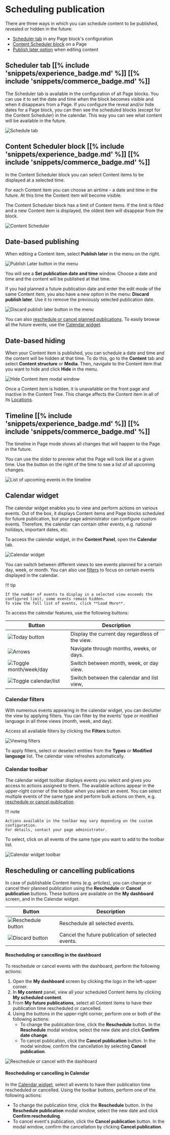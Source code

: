 # Scheduling publication

There are three ways in which you can schedule content to be published, revealed or hidden in the future:

- [Scheduler tab](#scheduler-tab) in any Page block's configuration
- [Content Scheduler block](#content-scheduler-block) on a Page
- [Publish later option](#date-based-publishing) when editing content

## Scheduler tab [[% include 'snippets/experience_badge.md' %]] [[% include 'snippets/commerce_badge.md' %]]

The Scheduler tab is available in the configuration of all Page blocks.
You can use it to set the date and time when the block becomes visible and when it disappears from a Page.
If you configure the reveal and/or hide dates for a Page block, you can then see the scheduled blocks (except for the Content Scheduler) in the calendar.
This way you can see what content will be available in the future.

![Schedule tab](img/schedule_tab.png)

## Content Scheduler block [[% include 'snippets/experience_badge.md' %]] [[% include 'snippets/commerce_badge.md' %]]

In the Content Scheduler block you can select Content items to be displayed at a selected time.

For each Content item you can choose an airtime - a date and time in the future.
At this time the Content item will become visible.

The Content Scheduler block has a limit of Content items.
If the limit is filled and a new Content item is displayed, the oldest item will disappear from the block.

![Content Scheduler](img/content_scheduler.png)

## Date-based publishing

When editing a Content item, select **Publish later** in the menu on the right.

![Publish Later button in the menu](img/publish_later.png "Publish Later button in the menu")

You will see a **Set publication date and time** window. Choose a date and time and the content will be published at that time.

If you had planned a future publication date and enter the edit mode of the same Content item,
you also have a new option in the menu: **Discard publish later**.
Use it to remove the previously selected publication date.

![Discard publish later button in the menu](img/discard_publish_date.png "Discard publish later button in the menu")

You can also [reschedule or cancel planned publications](#rescheduling-or-cancelling-publications).
To easily browse all the future events, use the [Calendar widget](#calendar-widget).

## Date-based hiding

When your Content item is published, you can schedule a date and time and the content will be hidden at that time.
To do this, go to the **Content** tab and select **Content structure** or **Media**. 
Then, navigate to the Content item that you want to hide and click **Hide** in the menu.

![Hide Content item modal window](../site_organization/img/schedule_hiding.png "Hide Content item modal window")

Once a Content item is hidden, it is unavailable on the front page and inactive in the Content Tree.
This change affects the Content item in all of its [Locations](../site_organization/organizing_the_content.md#content-locations).

## Timeline [[% include 'snippets/experience_badge.md' %]] [[% include 'snippets/commerce_badge.md' %]]

The timeline in Page mode shows all changes that will happen to the Page in the future.

You can use the slider to preview what the Page will look like at a given time.
Use the button on the right of the time to see a list of all upcoming changes.

![List of upcoming events in the timeline](img/timeline_list.png)

## Calendar widget

The calendar widget enables you to view and perform actions on various events.
Out of the box, it displays Content items and Page blocks scheduled for future publication, but your page administrator can configure custom events.
Therefore, the calendar can contain other events, e.g. national holidays, important dates, etc.

To access the calendar widget, in the **Content Panel**, open the **Calendar** tab.

![Calendar widget](img/calendar_widget.png "Calendar widget")

You can switch between different views to see events planned for a certain day, week, or month.
You can also use [filters](#calendar-filters) to focus on certain events displayed in the calendar.

!!! tip

    If the number of events to display in a selected view exceeds the configured limit, some events remain hidden. 
    To view the full list of events, click **Load More**.

To access the calendar features, use the following buttons:

|Button|Description|
|------|-----------|
|![Today button](img/calendar_widget_today.png)|Display the current day regardless of the view.|
|![Arrows](img/calendar_widget_arrows.png)|Navigate through months, weeks, or days.|
|![Toggle month/week/day](img/calendar_widget_toggler_mwd.png)|Switch between month, week, or day view.|
|![Toggle calendar/list](img/calendar_widget_toggler_cal_list.png)|Switch between the calendar and list view,|

### Calendar filters
    
With numerous events appearing in the calendar widget, you can declutter the view by applying filters.
You can filter by the events' type or modified language in all three views (month, week, and day).
    
Access all available filters by clicking the **Filters** button.
     
![Viewing filters](img/calendar_widget_apply_filters.png "Viewing calendar filters")
    
To apply filters, select or deselect entities from the **Types** or **Modified language** list.
The calendar view refreshes automatically.

### Calendar toolbar

The calendar widget toolbar displays events you select and gives you access to actions assigned to them.
The available actions appear in the upper-right corner of the toolbar when you select an event.
You can select multiple events of the same type and perform bulk actions on them, e.g. [reschedule or cancel publication](#rescheduling-or-cancelling-publications).

!!! note
        
    Actions available in the toolbar may vary depending on the custom configuration.
    For details, contact your page administrator.
            

To select, click on all events of the same type you want to add to the toolbar list.

![Calendar widget toolbar](img/selection_action_bar.png "Calendar widget toolbar")

## Rescheduling or cancelling publications

In case of publishable Content items (e.g. articles), you can change or cancel their planned publication using the **Reschedule** or **Cancel publication** buttons.
These buttons are available on the **My dashboard** screen, and in the Calendar widget.

|Button|Description|
|------|-----------|
|![Reschedule button](img/selection_action_bar_reschedule.png)|Reschedule all selected events.|
|![Discard button](img/selection_action_bar_discard.png)|Cancel the future publication of selected events.|

#### Rescheduling or cancelling in the dashboard

To reschedule or cancel events with the dashboard, perform the following actions:

1. Open the **My dashboard** screen by clicking the logo in the left-upper corner.
1. In **My content** panel, view all your scheduled Content items by clicking **My scheduled content**.
1. From **My future publications**, select all Content items to have their publication time rescheduled or cancelled.
1. Using the buttons in the upper-right corner, perform one or both of the following actions:
    - To change the publication time, click the **Reschedule** button.
      In the **Reschedule** modal window, select the new date and click **Confirm date change**.
    - To cancel publication, click the **Cancel publication** button.
      In the modal window, confirm the cancellation by selecting **Cancel publication**.
      
![Reschedule or cancel with the dashboard](img/reschedule_cancel_dashboard.png "Rescheduling or cancelling with the dashboard")

#### Rescheduling or cancelling in Calendar

In the [Calendar widget](#calendar-widget), select all events to have their publication time rescheduled or cancelled.
Using the toolbar buttons, perform one of the following actions:

- To change the publication time, click the **Reschedule** button.
In the **Reschedule publication** modal window, select the new date and click **Confirm rescheduling**.
- To cancel event's publication, click the **Cancel publication** button.
In the modal window, confirm the cancellation by clicking **Cancel publication**.
